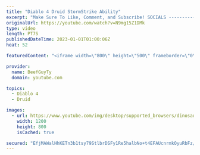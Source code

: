 ```yaml
---
title: "Diablo 4 Druid StormStrike Ability"
excerpt: "Make Sure To Like, Comment, and Subscribe! SOCIALS ---------------------------------------------- Join Our ..."
originalUrl: https://youtube.com/watch?v=N9mg15Z1DMk
type: video
length: PT7S
publishedDateTime: 2023-01-01T01:00:06Z
heat: 52

featuredContent: "<iframe width=\"800\" height=\"500\" frameborder=\"0\" src=\"https://www.youtube.com/embed/N9mg15Z1DMk\" allow=\"accelerometer; autoplay; encrypted-media; gyroscope; picture-in-picture\" allowfullscreen></iframe>"

provider:
  name: BeefGuyTy
  domain: youtube.com

topics:
  - Diablo 4
  - Druid

images:
  - url: https://www.youtube.com/img/desktop/supported_browsers/dinosaur.png
    width: 1200
    height: 800
    isCached: true

secured: "EfjMAWalHhKETn3b1tsy79StlbrDSFy1Re5halbNo+t4EFAUcnrmkOyuRbFz/JUNnP4SmrGBs4LnE32vdGIZdEMXcBsaYdSbCsjw/7mRFA7ghPNBw3zVwTYrkQesosSKqnKPBv1gYzIDlJFR5adfv8/WzB6kPoP28KQvtIQg0X5OngyEbo4e9zQvkQea+ptbbT4EoulXnILgs47pDDc5Q7KzAjlGXYT0ITt+DrtuxOYqGMyS/ewHMyLSS7nXZA9z+7kkfnBCQwD+/I/6tBwSzpwm90tdpFo+d8KgWHB10449ftnC6OyI8JCxgsyhAC6dy+t8kIc7i3ZOYhfdv1WqyMZr9hDEerO8oO7ogJcje1u5aE+iCDhxxt0bFM91oD+ErVq+QHIT+Auc+Ej0+OjN+lizSVoyTf5ifXJpqxSTdNY=;QqQQbTppsWCFwvq7jKS2lg=="
---
```


